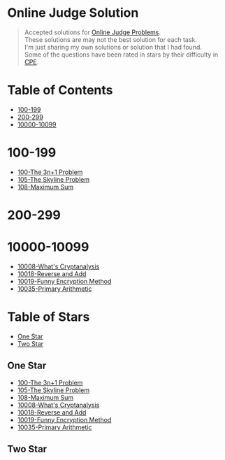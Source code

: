 # Online Judge Solution
> Accepted solutions for [Online Judge Problems](https://onlinejudge.org/index.php?option=com_onlinejudge&Itemid=8&category=0).<br>
> These solutions are may not the best solution for each task. <br>
> I'm just sharing my own solutions or solution that I had found. <br>
> Some of the questions have been rated in stars by their difficulty in [CPE](http://par.cse.nsysu.edu.tw/~advprog/star.php). <br>
# Table of Contents
* [100-199](#100-199)
* [200-299](#200-299)
* [10000-10099](#10000-10099)
# 100-199 <a id='100-199'></a>
* [100-The 3n+1 Problem](src/100-199/100-The%203n+1%20Problem.cpp)
* [105-The Skyline Problem](src/100-199/105-The%20Skyline%20Problem.cpp)
* [108-Maximum Sum](src/100-199/108-Maximum%20Sum.cpp)
# 200-299 <a id='200-299'></a>
# 10000-10099 <a id='10000-10099'></a>
* [10008-What's Cryptanalysis](src/10000-10099/10008-What's%20Cryptanalysis.cpp)
* [10018-Reverse and Add](src/10000-10099/10018-Reverse%20and%20Add.cpp)
* [10019-Funny Encryption Method](src/10000-10099/10019-Funny%20Encryption%20Method.cpp)
* [10035-Primary Arithmetic](src/10000-10099/10035-Primary%20Arithmetic.cpp)
# Table of Stars
* [One Star](#One-Star)
* [Two Star](#Two-Star)
## One Star <a id='One-Star'></a>
* [100-The 3n+1 Problem](src/100-199/100-The%203n+1%20Problem.cpp)
* [105-The Skyline Problem](src/100-199/105-The%20Skyline%20Problem.cpp)
* [108-Maximum Sum](src/100-199/108-Maximum%20Sum.cpp)
* [10008-What's Cryptanalysis](src/10000-10099/10008-What's%20Cryptanalysis.cpp)
* [10018-Reverse and Add](src/10000-10099/10018-Reverse%20and%20Add.cpp)
* [10019-Funny Encryption Method](src/10000-10099/10019-Funny%20Encryption%20Method.cpp)
* [10035-Primary Arithmetic](src/10000-10099/10035-Primary%20Arithmetic.cpp)
## Two Star <a id='Two-Star'></a>